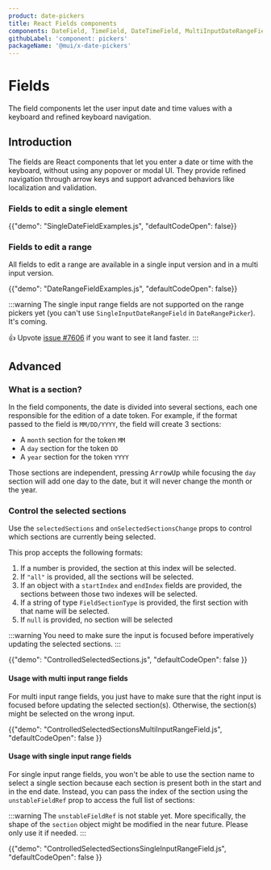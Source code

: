 ```yaml
---
product: date-pickers
title: React Fields components
components: DateField, TimeField, DateTimeField, MultiInputDateRangeField, SingleInputDateRangeField, MultiInputTimeRangeField, SingleInputTimeRangeField, MultiInputDateTimeRangeField, SingleInputDateTimeRangeField
githubLabel: 'component: pickers'
packageName: '@mui/x-date-pickers'
---
```


# Fields

<p class="description">The field components let the user input date and time values with a keyboard and refined keyboard navigation.</p>

## Introduction

The fields are React components that let you enter a date or time with the keyboard, without using any popover or modal UI.
They provide refined navigation through arrow keys and support advanced behaviors like localization and validation.

### Fields to edit a single element

{{"demo": "SingleDateFieldExamples.js", "defaultCodeOpen": false}}

### Fields to edit a range [<span class="plan-pro"></span>](/x/introduction/licensing/#pro-plan)

All fields to edit a range are available in a single input version and in a multi input version.

{{"demo": "DateRangeFieldExamples.js", "defaultCodeOpen": false}}

:::warning
The single input range fields are not supported on the range pickers yet (you can't use `SingleInputDateRangeField` in `DateRangePicker`). It's coming.

👍 Upvote [issue #7606](https://github.com/mui/mui-x/issues/7606) if you want to see it land faster.
:::

## Advanced

### What is a section?

In the field components, the date is divided into several sections, each one responsible for the edition of a date token.
For example, if the format passed to the field is `MM/DD/YYYY`, the field will create 3 sections:

- A `month` section for the token `MM`
- A `day` section for the token `DD`
- A `year` section for the token `YYYY`

Those sections are independent, pressing <kbd class="key">ArrowUp</kbd> while focusing the `day` section will add one day to the date, but it will never change the month or the year.

### Control the selected sections

Use the `selectedSections` and `onSelectedSectionsChange` props to control which sections are currently being selected.

This prop accepts the following formats:

1. If a number is provided, the section at this index will be selected.
2. If `"all"` is provided, all the sections will be selected.
3. If an object with a `startIndex` and `endIndex` fields are provided, the sections between those two indexes will be selected.
4. If a string of type `FieldSectionType` is provided, the first section with that name will be selected.
5. If `null` is provided, no section will be selected

:::warning
You need to make sure the input is focused before imperatively updating the selected sections.
:::

{{"demo": "ControlledSelectedSections.js", "defaultCodeOpen": false }}

#### Usage with multi input range fields [<span class="plan-pro"></span>](/x/introduction/licensing/#pro-plan)

For multi input range fields, you just have to make sure that the right input is focused before updating the selected section(s).
Otherwise, the section(s) might be selected on the wrong input.

{{"demo": "ControlledSelectedSectionsMultiInputRangeField.js", "defaultCodeOpen": false }}

#### Usage with single input range fields [<span class="plan-pro"></span>](/x/introduction/licensing/#pro-plan)

For single input range fields, you won't be able to use the section name to select a single section because each section is present both in the start and in the end date.
Instead, you can pass the index of the section using the `unstableFieldRef` prop to access the full list of sections:

:::warning
The `unstableFieldRef` is not stable yet. More specifically, the shape of the `section` object might be modified in the near future.
Please only use it if needed.
:::

{{"demo": "ControlledSelectedSectionsSingleInputRangeField.js", "defaultCodeOpen": false }}
